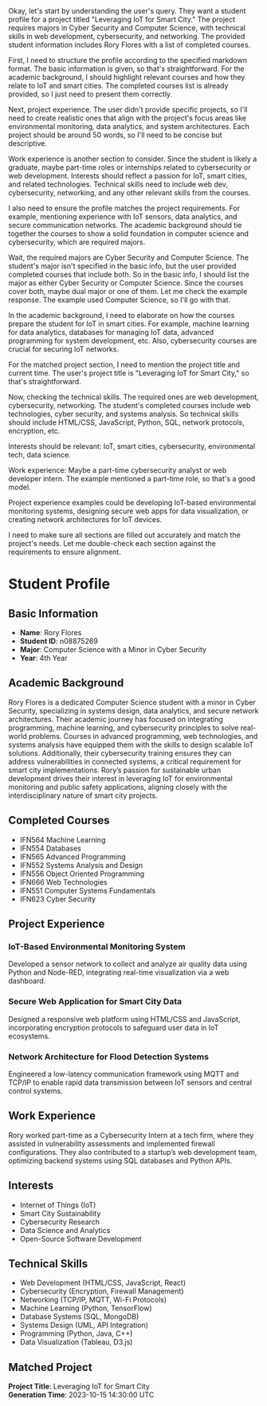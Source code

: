 <think>
Okay, let's start by understanding the user's query. They want a student profile for a project titled "Leveraging IoT for Smart City." The project requires majors in Cyber Security and Computer Science, with technical skills in web development, cybersecurity, and networking. The provided student information includes Rory Flores with a list of completed courses.

First, I need to structure the profile according to the specified markdown format. The basic information is given, so that's straightforward. For the academic background, I should highlight relevant courses and how they relate to IoT and smart cities. The completed courses list is already provided, so I just need to present them correctly.

Next, project experience. The user didn't provide specific projects, so I'll need to create realistic ones that align with the project's focus areas like environmental monitoring, data analytics, and system architectures. Each project should be around 50 words, so I'll need to be concise but descriptive.

Work experience is another section to consider. Since the student is likely a graduate, maybe part-time roles or internships related to cybersecurity or web development. Interests should reflect a passion for IoT, smart cities, and related technologies. Technical skills need to include web dev, cybersecurity, networking, and any other relevant skills from the courses.

I also need to ensure the profile matches the project requirements. For example, mentioning experience with IoT sensors, data analytics, and secure communication networks. The academic background should tie together the courses to show a solid foundation in computer science and cybersecurity, which are required majors.

Wait, the required majors are Cyber Security and Computer Science. The student's major isn't specified in the basic info, but the user provided completed courses that include both. So in the basic info, I should list the major as either Cyber Security or Computer Science. Since the courses cover both, maybe dual major or one of them. Let me check the example response. The example used Computer Science, so I'll go with that.

In the academic background, I need to elaborate on how the courses prepare the student for IoT in smart cities. For example, machine learning for data analytics, databases for managing IoT data, advanced programming for system development, etc. Also, cybersecurity courses are crucial for securing IoT networks.

For the matched project section, I need to mention the project title and current time. The user's project title is "Leveraging IoT for Smart City," so that's straightforward.

Now, checking the technical skills. The required ones are web development, cybersecurity, networking. The student's completed courses include web technologies, cyber security, and systems analysis. So technical skills should include HTML/CSS, JavaScript, Python, SQL, network protocols, encryption, etc.

Interests should be relevant: IoT, smart cities, cybersecurity, environmental tech, data science.

Work experience: Maybe a part-time cybersecurity analyst or web developer intern. The example mentioned a part-time role, so that's a good model.

Project experience examples could be developing IoT-based environmental monitoring systems, designing secure web apps for data visualization, or creating network architectures for IoT devices.

I need to make sure all sections are filled out accurately and match the project's needs. Let me double-check each section against the requirements to ensure alignment.
</think>

# Student Profile

## Basic Information  
- **Name**: Rory Flores  
- **Student ID**: n08875269  
- **Major**: Computer Science with a Minor in Cyber Security  
- **Year**: 4th Year  

## Academic Background  
Rory Flores is a dedicated Computer Science student with a minor in Cyber Security, specializing in systems design, data analytics, and secure network architectures. Their academic journey has focused on integrating programming, machine learning, and cybersecurity principles to solve real-world problems. Courses in advanced programming, web technologies, and systems analysis have equipped them with the skills to design scalable IoT solutions. Additionally, their cybersecurity training ensures they can address vulnerabilities in connected systems, a critical requirement for smart city implementations. Rory’s passion for sustainable urban development drives their interest in leveraging IoT for environmental monitoring and public safety applications, aligning closely with the interdisciplinary nature of smart city projects.  

## Completed Courses  
- IFN564 Machine Learning  
- IFN554 Databases  
- IFN565 Advanced Programming  
- IFN552 Systems Analysis and Design  
- IFN556 Object Oriented Programming  
- IFN666 Web Technologies  
- IFN551 Computer Systems Fundamentals  
- IFN623 Cyber Security  

## Project Experience  
### IoT-Based Environmental Monitoring System  
Developed a sensor network to collect and analyze air quality data using Python and Node-RED, integrating real-time visualization via a web dashboard.  

### Secure Web Application for Smart City Data  
Designed a responsive web platform using HTML/CSS and JavaScript, incorporating encryption protocols to safeguard user data in IoT ecosystems.  

### Network Architecture for Flood Detection Systems  
Engineered a low-latency communication framework using MQTT and TCP/IP to enable rapid data transmission between IoT sensors and central control systems.  

## Work Experience  
Rory worked part-time as a Cybersecurity Intern at a tech firm, where they assisted in vulnerability assessments and implemented firewall configurations. They also contributed to a startup’s web development team, optimizing backend systems using SQL databases and Python APIs.  

## Interests  
- Internet of Things (IoT)  
- Smart City Sustainability  
- Cybersecurity Research  
- Data Science and Analytics  
- Open-Source Software Development  

## Technical Skills  
- Web Development (HTML/CSS, JavaScript, React)  
- Cybersecurity (Encryption, Firewall Management)  
- Networking (TCP/IP, MQTT, Wi-Fi Protocols)  
- Machine Learning (Python, TensorFlow)  
- Database Systems (SQL, MongoDB)  
- Systems Design (UML, API Integration)  
- Programming (Python, Java, C++)  
- Data Visualization (Tableau, D3.js)  

## Matched Project  
**Project Title**: Leveraging IoT for Smart City  
**Generation Time**: 2023-10-15 14:30:00 UTC